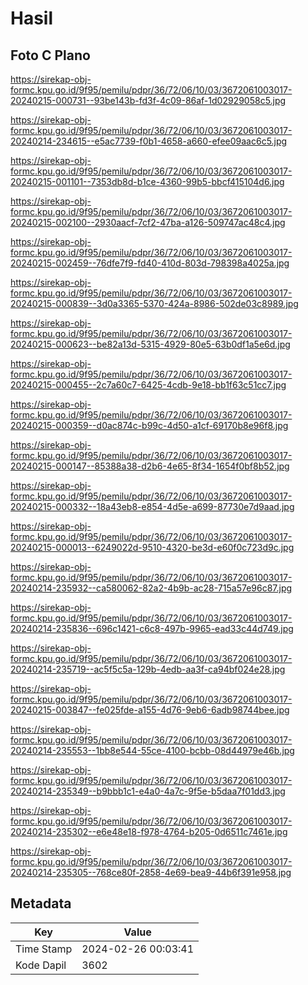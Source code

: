 # Hasil

## Foto C Plano

https://sirekap-obj-formc.kpu.go.id/9f95/pemilu/pdpr/36/72/06/10/03/3672061003017-20240215-000731--93be143b-fd3f-4c09-86af-1d02929058c5.jpg

https://sirekap-obj-formc.kpu.go.id/9f95/pemilu/pdpr/36/72/06/10/03/3672061003017-20240214-234615--e5ac7739-f0b1-4658-a660-efee09aac6c5.jpg

https://sirekap-obj-formc.kpu.go.id/9f95/pemilu/pdpr/36/72/06/10/03/3672061003017-20240215-001101--7353db8d-b1ce-4360-99b5-bbcf415104d6.jpg

https://sirekap-obj-formc.kpu.go.id/9f95/pemilu/pdpr/36/72/06/10/03/3672061003017-20240215-002100--2930aacf-7cf2-47ba-a126-509747ac48c4.jpg

https://sirekap-obj-formc.kpu.go.id/9f95/pemilu/pdpr/36/72/06/10/03/3672061003017-20240215-002459--76dfe7f9-fd40-410d-803d-798398a4025a.jpg

https://sirekap-obj-formc.kpu.go.id/9f95/pemilu/pdpr/36/72/06/10/03/3672061003017-20240215-000839--3d0a3365-5370-424a-8986-502de03c8989.jpg

https://sirekap-obj-formc.kpu.go.id/9f95/pemilu/pdpr/36/72/06/10/03/3672061003017-20240215-000623--be82a13d-5315-4929-80e5-63b0df1a5e6d.jpg

https://sirekap-obj-formc.kpu.go.id/9f95/pemilu/pdpr/36/72/06/10/03/3672061003017-20240215-000455--2c7a60c7-6425-4cdb-9e18-bb1f63c51cc7.jpg

https://sirekap-obj-formc.kpu.go.id/9f95/pemilu/pdpr/36/72/06/10/03/3672061003017-20240215-000359--d0ac874c-b99c-4d50-a1cf-69170b8e96f8.jpg

https://sirekap-obj-formc.kpu.go.id/9f95/pemilu/pdpr/36/72/06/10/03/3672061003017-20240215-000147--85388a38-d2b6-4e65-8f34-1654f0bf8b52.jpg

https://sirekap-obj-formc.kpu.go.id/9f95/pemilu/pdpr/36/72/06/10/03/3672061003017-20240215-000332--18a43eb8-e854-4d5e-a699-87730e7d9aad.jpg

https://sirekap-obj-formc.kpu.go.id/9f95/pemilu/pdpr/36/72/06/10/03/3672061003017-20240215-000013--6249022d-9510-4320-be3d-e60f0c723d9c.jpg

https://sirekap-obj-formc.kpu.go.id/9f95/pemilu/pdpr/36/72/06/10/03/3672061003017-20240214-235932--ca580062-82a2-4b9b-ac28-715a57e96c87.jpg

https://sirekap-obj-formc.kpu.go.id/9f95/pemilu/pdpr/36/72/06/10/03/3672061003017-20240214-235836--696c1421-c6c8-497b-9965-ead33c44d749.jpg

https://sirekap-obj-formc.kpu.go.id/9f95/pemilu/pdpr/36/72/06/10/03/3672061003017-20240214-235719--ac5f5c5a-129b-4edb-aa3f-ca94bf024e28.jpg

https://sirekap-obj-formc.kpu.go.id/9f95/pemilu/pdpr/36/72/06/10/03/3672061003017-20240215-003847--fe025fde-a155-4d76-9eb6-6adb98744bee.jpg

https://sirekap-obj-formc.kpu.go.id/9f95/pemilu/pdpr/36/72/06/10/03/3672061003017-20240214-235553--1bb8e544-55ce-4100-bcbb-08d44979e46b.jpg

https://sirekap-obj-formc.kpu.go.id/9f95/pemilu/pdpr/36/72/06/10/03/3672061003017-20240214-235349--b9bbb1c1-e4a0-4a7c-9f5e-b5daa7f01dd3.jpg

https://sirekap-obj-formc.kpu.go.id/9f95/pemilu/pdpr/36/72/06/10/03/3672061003017-20240214-235302--e6e48e18-f978-4764-b205-0d6511c7461e.jpg

https://sirekap-obj-formc.kpu.go.id/9f95/pemilu/pdpr/36/72/06/10/03/3672061003017-20240214-235305--768ce80f-2858-4e69-bea9-44b6f391e958.jpg


## Metadata

| Key        | Value               |
| ---------- | ------------------- |
| Time Stamp | 2024-02-26 00:03:41 |
| Kode Dapil | 3602                |



